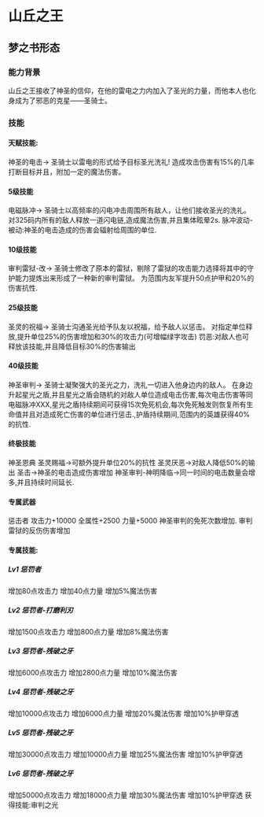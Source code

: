 # 山丘之王
## 梦之书形态
### 能力背景
山丘之王接收了神圣的信仰，在他的雷电之力内加入了圣光的力量，而他本人也化身成为了邪恶的克星——圣骑士。
### 技能

#### 天赋技能:
神圣的电击->
圣骑士以雷电的形式给予目标圣光洗礼!
造成攻击伤害有15%的几率打断目标并且，附加一定的魔法伤害。

#### 5级技能
电磁脉冲->
圣骑士以高频率的闪电冲击周围所有敌人，让他们接收圣光的洗礼。
对325码内所有的敌人释放一道闪电链,造成魔法伤害,并且集体眩晕2s.
脉冲波动-被动:神圣的电击造成的伤害会辐射给周围的单位.

#### 10级技能
审判雷狱-改->
圣骑士修改了原本的雷狱，剔除了雷狱的攻击能力选择将其中的守护能力提炼出来形成了一种新的审判雷狱。
为范围内友军提升50点护甲和20%的伤害抗性.

#### 25级技能
圣灵的祝福->
圣骑士沟通圣光给予队友以祝福，给予敌人以惩击。
对指定单位释放,提升单位25%的伤害增加和30%的攻击力(可增幅绿字攻击)
罚恶:对敌人也可释放该技能,并且降低目标30%的伤害输出

#### 40级技能
神圣审判->
圣骑士凝聚强大的圣光之力，洗礼一切进入他身边内的敌人。
在身边升起星光之盾,并且星光之盾会随机的对敌人单位造成电击伤害,每次电击伤害等同电磁脉冲XXX,星光之盾持续期间可获得15次免死机会,每次免死触发则恢复所有生命值并且对造成死亡伤害的单位进行惩击.,护盾持续期间,范围内的英雄获得40%的抗性.

#### 终极技能
神圣恩典
圣灵赐福->可额外提升单位20%的抗性
圣灵厌恶->对敌人降低50%的输出
圣击->神圣的电击造成伤害增加
神圣审判-神明降临->同一时间的电击数量会增多,并且持续时间延长.

#### 专属武器
惩击者
攻击力+10000
全属性+2500
力量+5000
神圣审判的免死次数增加.
审判雷狱的反伤伤害增加


#### 专属技能:
##### Lv1 惩罚者
增加80点攻击力
增加40点力量
增加5%魔法伤害

##### Lv2 惩罚者-打磨利刃
增加1500点攻击力
增加800点力量
增加8%魔法伤害

##### Lv3 惩罚者-残破之牙
增加6000点攻击力
增加2800点力量
增加10%魔法伤害

##### Lv4 惩罚者-残破之牙
增加10000点攻击力
增加6000点力量
增加20%魔法伤害
增加10%护甲穿透

##### Lv5 惩罚者-残破之牙
增加30000点攻击力
增加10000点力量
增加25%魔法伤害
增加10%护甲穿透

##### Lv6 惩罚者-残破之牙
增加50000点攻击力
增加18000点力量
增加30%魔法伤害
增加10%护甲穿透
获得技能:审判之光
